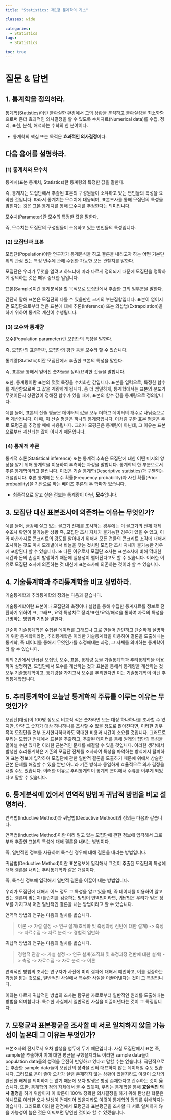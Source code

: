 ```yaml
---
title: "Statistics: 제1장 통계학의 기초"

classes: wide

categories:
  - Statistics
tags:
  - Statistics

toc: true
---
```


# 질문 & 답변

## 1. 통계학을 정의하라.

통계학(Statistics)이란 불확실한 환경에서 그의 상황을 분석하고 불확실성을 최소화함으로써 좀더 효과적인 의사결정을 할 수 있도록 수치자료(Numerical data)를 수집, 정리, 표현, 분석, 해석하는 수학의 한 분야이다.

* 통계학의 핵심 또는 목적은 **효과적인 의사결정**이다.

## 다음 용어를 설명하라.

### (1) 통계치와 모수치

통계치(표본 통계치, Statistics)란 통계량의 특정한 값을 말한다.

즉, 통계치는 모집단에서 추출된 표본의 구성원들이 소유하고 있는 변인들의 특성을 요약한 것입니다. 따라서 통계치는 모수치에 대응되며, 표본조사를 통해 모집단의 특성을 밝힌다는 것은 표본 통계치를 통해 모수치를 추정한다는 의미입니다.

모수치(Parameter)란 모수의 특정한 값을 말한다.

즉, 모수치는 모집단의 구성원들이 소유하고 있는 변인들의 특성입니다.

### (2) 모집단과 표본

모집단(Population)이란 연구자가 통계분석을 하고 결론을 내리고자 하는 어떤 기본단위의 관심 있는 특정 변수에 관해 수집한 가능한 모든 관찰치를 말한다.

모집단은 우리가 무엇을 알려고 하느냐에 따라 다르게 정의되기 때문에 모집단을 명확하게 정의하는 것은 매우 중요한 일입니다.

표본(Sample)이란 통계분석을 할 목적으로 모집단에서 추출한 그의 일부분을 말한다.

간단히 말해 표본은 모집단의 다룰 수 있을만한 크기의 부분집합입니다. 표본이 얻어지면 모집단으로부터 얻은 표본에 대해 추론(Inference) 또는 외삽법(Extrapolation)을 하기 위하여 통계적 계산이 수행됩니다.

### (3) 모수와 통계량

모수(Population parameter)란 모집단의 특성을 말한다.

즉, 모집단의 표준편차, 모집단의 평균 등을 모수라 할 수 있습니다.

통계량(Statistic)이란 모집단에서 추출한 표본의 특성을 말한다.

즉, 표본을 통해서 얻어진 숫자들을 정리/요약한 것들을 말합니다.

또한, 통계량이란 표본의 몇몇 특징을 수치화한 값입니다. 표본을 입력으로, 특정한 함수를 계산함으로써 그 값을 계량하게 됩니다. 좀 더 엄밀하게, 통계학에서는 표본의 분포가 무엇이든지 상관없이 정해진 함수가 있을 때에, 표본의 함수 값을 통계량으로 정의합니다.

예를 들어, 표본의 산술 평균은 데이터의 값을 모두 더하고 데이터의 개수로 나눠줌으로써 계산됩니다. 이 때, 이 산술 평균은 하나의 통계량입니다. 이처럼 구한 표본 평균은 주로 모평균을 추정할 때에 사용됩니다. 그러나 모평균은 통계량이 아닌데, 그 이유는 표본으로부터 계산되는 값이 아니기 때문입니다.

### (4) 통계적 추론

통계적 추론(Statistical inference) 또는 통계적 추측은 모집단에 대한 어떤 미지의 양상을 알기 위해 통계학을 이용하여 추측하는 과정을 말합니다. 통계학의 한 부분으로서 추론 통계학이라고 불립니다. 이것은 기술 통계학(Descriptive statistics)과 구별되는 개념입니다. 추론 통계에는 도수 확률(Frequency probability)과 사전 확률(Prior probability)을 기반으로 하는 베이즈 추론의 두 학파가 있습니다.

* 최종적으로 알고 싶은 정보는 통계량이 아닌, **모수**입니다.

## 3. 모집단 대신 표본조사에 의존하는 이유는 무엇인가?

예를 들어, 금강에 살고 있는 물고기 전체를 조사하는 경우에는 이 물고기의 전체 개체 수조차 확인이 불가능한 상황 즉, 모집단 조사 자체가 불가능한 경우가 있을 수 있고, 이와 마찬가지로 콘크리트의 강도를 알아내기 위해서 모든 건물의 콘크리트 조각에 대해서 조사하는 것도 마치 모래밭에서 바늘을 찾는 것처럼 모집단 조사 자체가 불가능한 경우에 포함된다 할 수 있습니다. 또 다른 이유로서 모집단 조사는 표본조사에 비해 막대한 시간과 돈의 손실이 발생하기 때문에 실용성이 떨어진다고도 할 수 있습니다. 이러한 이유로 모집단 조사에 의존하는 것 대신에 표본조사에 의존하는 것이라 할 수 있습니다.

## 4. 기술통계학과 추리통계학을 비교 설명하라.

기술통계학과 추리통계학의 정의는 다음과 같습니다.

기술통계학이란 표본이나 모집단의 측정이나 실험을 통해 수집한 통계자료를 정보로 전환하기 위하여 표, 그래프, 요약 특성치로 정리/표현/요약/해석을 통하여 자료의 특성을 규명하는 방법과 기법을 말한다.

단순히 기술통계학은 수집된 데이터를 그래프나 표로 만들어 간단하고 단순하게 설명하기 위한 통계학이라면, 추리통계학은 이러한 기술통계학을 이용하여 결론을 도출해내는 통계학, 즉 데이터를 통해서 무엇인가를 추정해내는 과정, 그 자체를 의미하는 통계학이라 할 수 있습니다.

위의 2번에서 언급된 모집단, 모수, 표본, 통계량 등을 기술통계학과 추리통계학을 이용하여 설명하면, 모집단에서 모수를 계산하는 것과 표본을 통해서 통계량을 계산하는 것 모두 기술통계학이고, 통계량을 가지고서 모수를 추리한다면 이는 기술통계학이 아닌 추리통계학입니다.

## 5. 추리통계학이 오늘날 통계학의 주류를 이루는 이유는 무엇인가?

모집단(대상)이 100명 정도로 비교적 적은 숫자라면 모든 대상 하나하나를 조사할 수 있지만, 만약 그 숫자가 대상 하나하나를 조사할 수 없을 정도로 많아진다면, 이러한 경우 혹여 모집단을 전부 조사한다하더라도 막대한 비용과 시간이 소요될 것입니다. 그러므로 우리는 모집단 전체에서 표본을 추출하고, 추출된 데이터를 통해 원래의 집단의 특성을 알아낼 수만 있다면 이러한 근본적인 문제를 해결할 수 있을 것입니다. 이러한 생각에서 발생한 추리통계학은 기존의 모집단 전체를 조사하여 특성을 파악하는 방식에서 탈피하여 표본 정보에 입각하여 모집단에 관한 일반적 결론을 도출하기 때문에 위에서 상술한 근본 문제를 해결할 수 있을 뿐만 아니라 기존 방식과 동일하게 효율적으로 의사 결정을 내릴 수도 있습니다. 이러한 이유로 추리통계학이 통계학 분야에서 주류를 이루게 되었다고 말할 수 있습니다.

## 6. 통계분석에 있어서 연역적 방법과 귀납적 방법을 비교 설명하라.

연역법(Inductive Method)과 귀납법(Deductive Method)의 정의는 다음과 같습니다.

연역법(Inductive Method)이란 미리 알고 있는 모집단에 관한 정보에 입각해서 그로부터 추출한 표본의 특성에 대해 결론을 내리는 방법이다.

즉, 일반적인 정보를 사용하여 특수한 경우에 대해 결론을 내리는 방법입니다.

귀납법(Deductive Method)이란 표본정보에 입각해서 그것이 추출된 모집단의 특성에 대해 결론을 내리는 추리통계학과 같은 개념이다.

즉, 특수한 정보에 입각해서 일반적 결론을 이끌어 내는 방법입니다.

우리가 모집단에 대해서 어느 정도 그 특성을 알고 있을 때, 즉 데이터를 이용하여 알고 있는 결론이 맞는지/틀린지를 검증하는 방법이 연역법이라면, 귀납법은 우리가 얻은 정보를 가지고서 어떤 일반적인 결론을 내는 방법이라고 할 수 있습니다.

연역적 방법의 연구는 다음의 절차를 밟습니다.

> 이론 -> 가설 설정 -> 연구 설계(조직화 및 측정과정 전반에 대한 설계) -> 측정 -> 자료수집 -> 자료 분석 -> 경험적 일반화

귀납적 방법의 연구는 다음의 절차를 밟습니다.

> 경험적 관찰 -> 가설 설정 -> 연구 설계(조직화 및 측정과정 전반에 대한 설계) -> 측정 -> 자료수집 -> 자료 분석 -> 이론

연역적인 방법의 조사는 연구자가 사전에 미리 결과에 대해서 예언하고, 이를 검증하는 과정을 밟는 것으로, 일반적인 사실에서 특수한 사실을 이끌어낸다는 것이 그 특징입니다.

이와는 다르게 귀납적인 방법의 조사는 탐구한 자료로부터 일반적인 원리를 도출해내는 방법을 의미합니다. 특수한 사실에서 일반적인 사실을 이끌어낸다는 것이 그 특징입니다.

## 7. 모평균과 표본평균을 조사할 때 서로 일치하지 않을 가능성이 높은데 그 이유는 무엇인가?

표본조사의 전제로서 오차 발생을 염두에 두기 때문입니다. 사실 모집단에서 표본 즉, sample을 추출하여 이에 대한 평균을 구했을지라도 이러한 sample data들이 population data들의 성격을 온전히 반영하고 있다고 말할 수는 없습니다. 극단적으로는 추출한 sample data들이 모집단의 성격을 전혀 대표하지 않는 데이터일 수도 있습니다. 그러므로 운이 좋아 오차가 설령 존재하지 않는 상황이 있을지라도 이것이 오차의 완전한 배제를 의미하지는 않기 때문에 오차 발생은 항상 존재한다고 간주하는 것이 옳습니다. 또한, 통계학의 정의 자체에서 볼 수 있듯이, 우리는 통계학을 통해 **효율적인 의사 결정**을 하기 위함이지 이 학문이 100% 정확한 의사결정을 하기 위해 탄생한 학문은 아니므로 이러한 오차 발생이 전제되어 있을지라도 이것이 통계학의 정의를 위배하지는 않습니다. 그러므로 이러한 관점에서 모평균과 표본평균을 조사할 때 서로 일치하지 않을 가능성이 높은 것은 어찌보면 당연한 것이라 할 수 있겠습니다.
